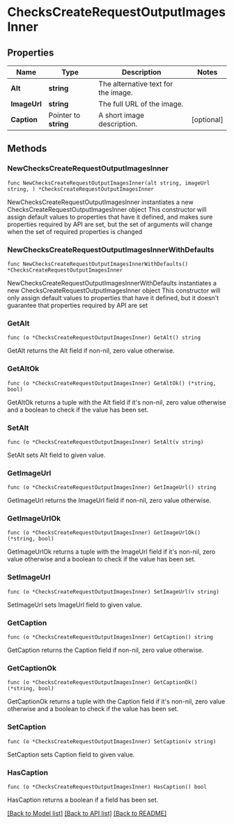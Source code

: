 # ChecksCreateRequestOutputImagesInner

## Properties

Name | Type | Description | Notes
------------ | ------------- | ------------- | -------------
**Alt** | **string** | The alternative text for the image. | 
**ImageUrl** | **string** | The full URL of the image. | 
**Caption** | Pointer to **string** | A short image description. | [optional] 

## Methods

### NewChecksCreateRequestOutputImagesInner

`func NewChecksCreateRequestOutputImagesInner(alt string, imageUrl string, ) *ChecksCreateRequestOutputImagesInner`

NewChecksCreateRequestOutputImagesInner instantiates a new ChecksCreateRequestOutputImagesInner object
This constructor will assign default values to properties that have it defined,
and makes sure properties required by API are set, but the set of arguments
will change when the set of required properties is changed

### NewChecksCreateRequestOutputImagesInnerWithDefaults

`func NewChecksCreateRequestOutputImagesInnerWithDefaults() *ChecksCreateRequestOutputImagesInner`

NewChecksCreateRequestOutputImagesInnerWithDefaults instantiates a new ChecksCreateRequestOutputImagesInner object
This constructor will only assign default values to properties that have it defined,
but it doesn't guarantee that properties required by API are set

### GetAlt

`func (o *ChecksCreateRequestOutputImagesInner) GetAlt() string`

GetAlt returns the Alt field if non-nil, zero value otherwise.

### GetAltOk

`func (o *ChecksCreateRequestOutputImagesInner) GetAltOk() (*string, bool)`

GetAltOk returns a tuple with the Alt field if it's non-nil, zero value otherwise
and a boolean to check if the value has been set.

### SetAlt

`func (o *ChecksCreateRequestOutputImagesInner) SetAlt(v string)`

SetAlt sets Alt field to given value.


### GetImageUrl

`func (o *ChecksCreateRequestOutputImagesInner) GetImageUrl() string`

GetImageUrl returns the ImageUrl field if non-nil, zero value otherwise.

### GetImageUrlOk

`func (o *ChecksCreateRequestOutputImagesInner) GetImageUrlOk() (*string, bool)`

GetImageUrlOk returns a tuple with the ImageUrl field if it's non-nil, zero value otherwise
and a boolean to check if the value has been set.

### SetImageUrl

`func (o *ChecksCreateRequestOutputImagesInner) SetImageUrl(v string)`

SetImageUrl sets ImageUrl field to given value.


### GetCaption

`func (o *ChecksCreateRequestOutputImagesInner) GetCaption() string`

GetCaption returns the Caption field if non-nil, zero value otherwise.

### GetCaptionOk

`func (o *ChecksCreateRequestOutputImagesInner) GetCaptionOk() (*string, bool)`

GetCaptionOk returns a tuple with the Caption field if it's non-nil, zero value otherwise
and a boolean to check if the value has been set.

### SetCaption

`func (o *ChecksCreateRequestOutputImagesInner) SetCaption(v string)`

SetCaption sets Caption field to given value.

### HasCaption

`func (o *ChecksCreateRequestOutputImagesInner) HasCaption() bool`

HasCaption returns a boolean if a field has been set.


[[Back to Model list]](../README.md#documentation-for-models) [[Back to API list]](../README.md#documentation-for-api-endpoints) [[Back to README]](../README.md)


